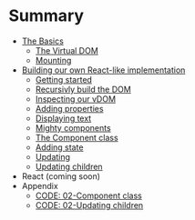 # Summary

* [The Basics](01-basics/README.md)
    * [The Virtual DOM](01-basics/01-virtual-dom.md)
    * [Mounting](01-basics/02-mounting.md)
* [Building our own React-like implementation](02-building_basic_vdom/README.md)
    * [Getting started](02-building_basic_vdom/01-getting-started.md)
    * [Recursivly build the DOM](02-building_basic_vdom/02-recursively-build-dom.md)
    * [Inspecting our vDOM](02-building_basic_vdom/03-inspecting-our-vdom.md)
    * [Adding properties](02-building_basic_vdom/04-adding-props.md)
    * [Displaying text](02-building_basic_vdom/05-displaying-text.md)
    * [Mighty components](02-building_basic_vdom/06-mighty-components.md)
    * [The Component class](02-building_basic_vdom/07-component-class.md)
    * [Adding state](02-building_basic_vdom/08-adding_state.md)
    * [Updating](02-building_basic_vdom/09-updating.md)
    * [Updating children](02-building_basic_vdom/10-updating-children.md)
* React (coming soon)
* Appendix
    * [CODE: 02-Component class](appendix/02-code_component_class.md)
    * [CODE: 02-Updating children](appendix/02-code_complete_10.md)